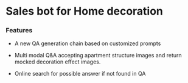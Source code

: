 # Sales bot for Home decoration

### Features
* A new QA generation chain based on customized prompts
  
* Multi modal Q&A accepting apartment structure images and 
  return mocked decoration effect images.

* Online search for possible answer if not found in QA